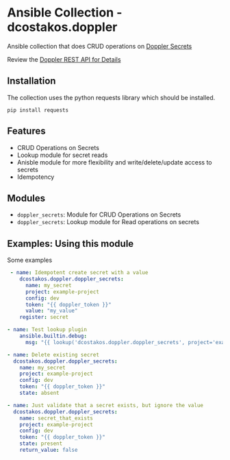 # Ansible Collection - dcostakos.doppler

Ansible collection that does CRUD operations on [Doppler Secrets](https://www.doppler.com/)

Review the [Doppler REST API for Details](https://docs.doppler.com/reference/api)

## Installation
The collection uses the python requests library which should be installed.

```
pip install requests
```

## Features
- CRUD Operations on Secrets
- Lookup module for secret reads
- Anisble module for more flexibility and write/delete/update access to secrets
- Idempotency

## Modules

- `doppler_secrets`: Module for CRUD Operations on Secrets
- `doppler_secrets`: Lookup module for Read operations on secrets

## Examples: Using this module

Some examples

```yaml
 - name: Idempotent create secret with a value
    dcostakos.doppler.doppler_secrets:
      name: my_secret
      project: example-project
      config: dev
      token: "{{ doppler_token }}"
      value: "my_value"
    register: secret
```

```yaml
- name: Test lookup plugin
    ansible.builtin.debug:
      msg: "{{ lookup('dcostakos.doppler.doppler_secrets', project='example-project', token=doppler_token, config='dev', name='my_secret') }}"

```

```yaml
- name: Delete existing secret
  dcostakos.doppler.doppler_secrets:
    name: my_secret
    project: example-project
    config: dev
    token: "{{ doppler_token }}"
    state: absent
```


```yaml
- name: Just validate that a secret exists, but ignore the value
  dcostakos.doppler.doppler_secrets:
    name: secret_that_exists
    project: example-project
    config: dev
    token: "{{ doppler_token }}"
    state: present
    return_value: false
```
